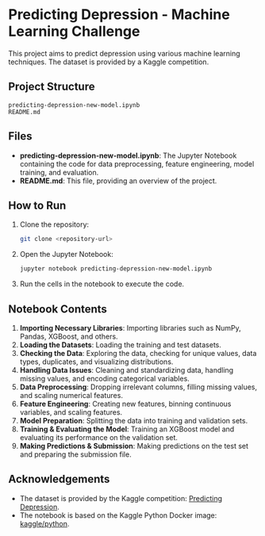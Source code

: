 # Predicting Depression - Machine Learning Challenge

This project aims to predict depression using various machine learning techniques. The dataset is provided by a Kaggle competition.

## Project Structure

```
predicting-depression-new-model.ipynb
README.md
```

## Files

- **predicting-depression-new-model.ipynb**: The Jupyter Notebook containing the code for data preprocessing, feature engineering, model training, and evaluation.
- **README.md**: This file, providing an overview of the project.

## How to Run

1. Clone the repository:
    ```sh
    git clone <repository-url>
    ```

2. Open the Jupyter Notebook:
    ```sh
    jupyter notebook predicting-depression-new-model.ipynb
    ```

3. Run the cells in the notebook to execute the code.

## Notebook Contents

1. **Importing Necessary Libraries**: Importing libraries such as NumPy, Pandas, XGBoost, and others.
2. **Loading the Datasets**: Loading the training and test datasets.
3. **Checking the Data**: Exploring the data, checking for unique values, data types, duplicates, and visualizing distributions.
4. **Handling Data Issues**: Cleaning and standardizing data, handling missing values, and encoding categorical variables.
5. **Data Preprocessing**: Dropping irrelevant columns, filling missing values, and scaling numerical features.
6. **Feature Engineering**: Creating new features, binning continuous variables, and scaling features.
7. **Model Preparation**: Splitting the data into training and validation sets.
8. **Training & Evaluating the Model**: Training an XGBoost model and evaluating its performance on the validation set.
9. **Making Predictions & Submission**: Making predictions on the test set and preparing the submission file.

## Acknowledgements

- The dataset is provided by the Kaggle competition: [Predicting Depression](https://www.kaggle.com/competitions/predicting-depression-machine-learning-challenge).
- The notebook is based on the Kaggle Python Docker image: [kaggle/python](https://github.com/kaggle/docker-python).

